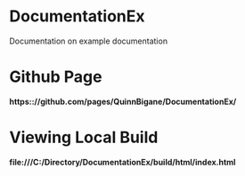# DocumentationEx
Documentation on example documentation

# Github Page
**https:://github.com/pages/QuinnBigane/DocumentationEx/**

# Viewing Local Build
**file:///C:/Directory/DocumentationEx/build/html/index.html**
